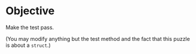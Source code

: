 # Objective

Make the test pass.

(You may modify anything but the test method and the fact that this puzzle is about a `struct`.)
